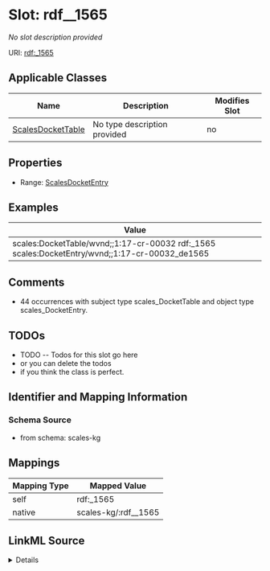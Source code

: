 

# Slot: rdf__1565


_No slot description provided_





URI: [rdf:_1565](http://www.w3.org/1999/02/22-rdf-syntax-ns#_1565)



<!-- no inheritance hierarchy -->





## Applicable Classes

| Name | Description | Modifies Slot |
| --- | --- | --- |
| [ScalesDocketTable](../classes/ScalesDocketTable.md) | No type description provided |  no  |







## Properties

* Range: [ScalesDocketEntry](../classes/ScalesDocketEntry.md)






## Examples

| Value |
| --- |
| scales:DocketTable/wvnd;;1:17-cr-00032 rdf:_1565 scales:DocketEntry/wvnd;;1:17-cr-00032_de1565 |

## Comments

* 44 occurrences with subject type scales_DocketTable and object type scales_DocketEntry.

## TODOs

* TODO -- Todos for this slot go here
* or you can delete the todos
* if you think the class is perfect.

## Identifier and Mapping Information







### Schema Source


* from schema: scales-kg




## Mappings

| Mapping Type | Mapped Value |
| ---  | ---  |
| self | rdf:_1565 |
| native | scales-kg/:rdf__1565 |




## LinkML Source

<details>
```yaml
name: rdf__1565
description: No slot description provided
todos:
- TODO -- Todos for this slot go here
- or you can delete the todos
- if you think the class is perfect.
comments:
- 44 occurrences with subject type scales_DocketTable and object type scales_DocketEntry.
examples:
- value: scales:DocketTable/wvnd;;1:17-cr-00032 rdf:_1565 scales:DocketEntry/wvnd;;1:17-cr-00032_de1565
from_schema: scales-kg
rank: 1000
slot_uri: rdf:_1565
alias: rdf__1565
domain_of:
- scales_DocketTable
range: scales_DocketEntry

```
</details>